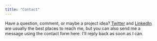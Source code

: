 ```yaml
---
title: "Contact"
---
```


Have a question, comment, or maybe a project idea? [Twitter](https://twitter.com/dcgoodwin2112) and [LinkedIn](https://www.linkedin.com/in/dcgoodwin2112/) are usually the best places to reach me, but you can also send me a message using the contact form here. I'll reply back as soon as I can.
